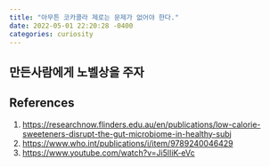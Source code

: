 ```yaml
---
title: "아무튼 코카콜라 제로는 문제가 없어야 한다."
date: 2022-05-01 22:20:28 -0400
categories: curiosity
---
```


<script type="text/x-mathjax-config">
MathJax.Hub.Config({
    displayAlign: "left"
});
</script>

## 만든사람에게 노벨상을 주자 ##


## References ##

1. https://researchnow.flinders.edu.au/en/publications/low-calorie-sweeteners-disrupt-the-gut-microbiome-in-healthy-subj
2. https://www.who.int/publications/i/item/9789240046429
3. https://www.youtube.com/watch?v=Ji5lIiK-eVc
